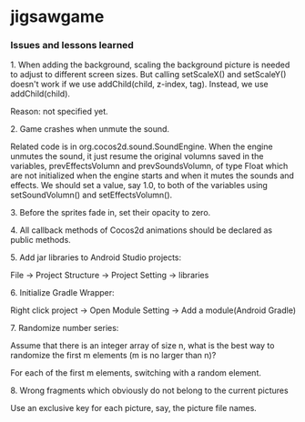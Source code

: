 # jigsawgame
### Issues and lessons learned
<p>1. When adding the background, scaling the background picture is needed to adjust to different screen sizes. But calling setScaleX() and setScaleY() doesn't work if we use addChild(child, z-index, tag). Instead, we use addChild(child).</p>
<p>Reason: not specified yet.</p>
<p>2. Game crashes when unmute the sound.</p>
<p>Related code is in org.cocos2d.sound.SoundEngine. When the engine unmutes the sound, it just resume the original volumns saved in the variables, prevEffectsVolumn and prevSoundsVolumn, of type Float which are not initialized when the engine starts and when it mutes the sounds and effects. We should set a value, say 1.0, to both of the variables using setSoundVolumn() and setEffectsVolumn().</p>
<p>3. Before the sprites fade in, set their opacity to zero.</p>
<p>4. All callback methods of Cocos2d animations should be declared as public methods.</p>
<p>5. Add jar libraries to Android Studio projects:</p>
<p>File -> Project Structure -> Project Setting -> libraries</p>
<p>6. Initialize Gradle Wrapper:</p>
<p>Right click project -> Open Module Setting -> Add a module(Android Gradle)</p>
<p>7. Randomize number series:</p>
<p>Assume that there is an integer array of size n, what is the best way to randomize the first m elements (m is no larger than n)?</p>
<p>For each of the first m elements, switching with a random element.</p>
<p>8. Wrong fragments which obviously do not belong to the current pictures</p>
<p>Use an exclusive key for each picture, say, the picture file names.</p>
